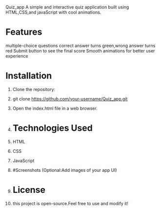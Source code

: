  Quiz_app
A simple and interactive quiz application built using HTML,CSS,and javaScript with cool animations.

# Features
multiple-choice questions
correct answer turns green,wrong answer turns red
Submit button to see the final score
Smooth animations for better user experience

# Installation
1. Clone the repository:
2. git clone https://github.com/your-username/Quiz_app.git
3. Open the index.html file in a web browser.

4. # Technologies Used
5. HTML
6. CSS
7. JavaScript

8. #Screenshots (Optional:Add images of your app UI)
9. # License
10. this project is open-source.Feel free to use and modify it!
